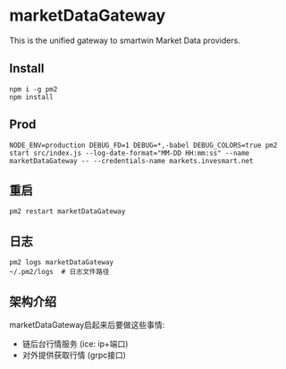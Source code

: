 # marketDataGateway
This is the unified gateway to smartwin Market Data providers.

## Install
```
npm i -g pm2
npm install
```

## Prod
```
NODE_ENV=production DEBUG_FD=1 DEBUG=*,-babel DEBUG_COLORS=true pm2 start src/index.js --log-date-format="MM-DD HH:mm:ss" --name marketDataGateway -- --credentials-name markets.invesmart.net
```

## 重启
```
pm2 restart marketDataGateway
```

## 日志
```
pm2 logs marketDataGateway
~/.pm2/logs  # 日志文件路径
```

## 架构介绍

marketDataGateway启起来后要做这些事情:
* 链后台行情服务 (ice: ip+端口)
* 对外提供获取行情 (grpc接口)
